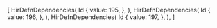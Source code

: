 [
    HirDefnDependencies(
        Id {
            value: 195,
        },
    ),
    HirDefnDependencies(
        Id {
            value: 196,
        },
    ),
    HirDefnDependencies(
        Id {
            value: 197,
        },
    ),
]